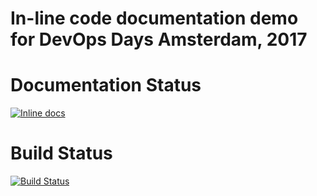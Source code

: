 # In-line code documentation demo for DevOps Days Amsterdam, 2017

# Documentation Status
[![Inline docs](http://inch-ci.org/github/arnabsinha4u/in-line-code-documentation-demo.svg?branch=documentation_improvement_3)](http://inch-ci.org/github/arnabsinha4u/in-line-code-documentation-demo)

# Build Status
[![Build Status](https://travis-ci.org/arnabsinha4u/in-line-code-documentation-demo.svg?branch=documentation_improvement_3)](https://travis-ci.org/arnabsinha4u/in-line-code-documentation-demo)
